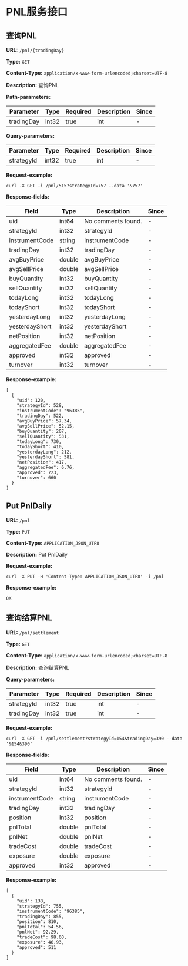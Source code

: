 
# PNL服务接口
## 查询PNL

**URL:** `/pnl/{tradingDay}`

**Type:** `GET`


**Content-Type:** `application/x-www-form-urlencoded;charset=UTF-8`

**Description:** 查询PNL


**Path-parameters:**

| Parameter | Type | Required | Description | Since |
|-----------|------|----------|-------------|-------|
|tradingDay|int32|true|int|-|

**Query-parameters:**

| Parameter | Type | Required | Description | Since |
|-----------|------|----------|-------------|-------|
|strategyId|int32|true|int|-|


**Request-example:**
```
curl -X GET -i /pnl/515?strategyId=757 --data '&757'
```

**Response-fields:**

| Field | Type | Description | Since |
|-------|------|-------------|-------|
|uid|int64|No comments found.|-|
|strategyId|int32|strategyId|-|
|instrumentCode|string|instrumentCode|-|
|tradingDay|int32|tradingDay|-|
|avgBuyPrice|double|avgBuyPrice|-|
|avgSellPrice|double|avgSellPrice|-|
|buyQuantity|int32|buyQuantity|-|
|sellQuantity|int32|sellQuantity|-|
|todayLong|int32|todayLong|-|
|todayShort|int32|todayShort|-|
|yesterdayLong|int32|yesterdayLong|-|
|yesterdayShort|int32|yesterdayShort|-|
|netPosition|int32|netPosition|-|
|aggregatedFee|double|aggregatedFee|-|
|approved|int32|approved|-|
|turnover|int32|turnover|-|

**Response-example:**
```
[
  {
    "uid": 120,
    "strategyId": 528,
    "instrumentCode": "96385",
    "tradingDay": 522,
    "avgBuyPrice": 57.34,
    "avgSellPrice": 52.15,
    "buyQuantity": 207,
    "sellQuantity": 531,
    "todayLong": 730,
    "todayShort": 410,
    "yesterdayLong": 212,
    "yesterdayShort": 581,
    "netPosition": 417,
    "aggregatedFee": 6.76,
    "approved": 723,
    "turnover": 660
  }
]
```

## Put PnlDaily

**URL:** `/pnl`

**Type:** `PUT`


**Content-Type:** `APPLICATION_JSON_UTF8`

**Description:** Put PnlDaily





**Request-example:**
```
curl -X PUT -H 'Content-Type: APPLICATION_JSON_UTF8' -i /pnl
```

**Response-example:**
```
OK
```

## 查询结算PNL

**URL:** `/pnl/settlement`

**Type:** `GET`


**Content-Type:** `application/x-www-form-urlencoded;charset=UTF-8`

**Description:** 查询结算PNL



**Query-parameters:**

| Parameter | Type | Required | Description | Since |
|-----------|------|----------|-------------|-------|
|strategyId|int32|true|int|-|
|tradingDay|int32|true|int|-|


**Request-example:**
```
curl -X GET -i /pnl/settlement?strategyId=154&tradingDay=390 --data '&154&390'
```

**Response-fields:**

| Field | Type | Description | Since |
|-------|------|-------------|-------|
|uid|int64|No comments found.|-|
|strategyId|int32|strategyId|-|
|instrumentCode|string|instrumentCode|-|
|tradingDay|int32|tradingDay|-|
|position|int32|position|-|
|pnlTotal|double|pnlTotal|-|
|pnlNet|double|pnlNet|-|
|tradeCost|double|tradeCost|-|
|exposure|double|exposure|-|
|approved|int32|approved|-|

**Response-example:**
```
[
  {
    "uid": 138,
    "strategyId": 755,
    "instrumentCode": "96385",
    "tradingDay": 855,
    "position": 810,
    "pnlTotal": 54.56,
    "pnlNet": 92.29,
    "tradeCost": 98.60,
    "exposure": 46.93,
    "approved": 511
  }
]
```

